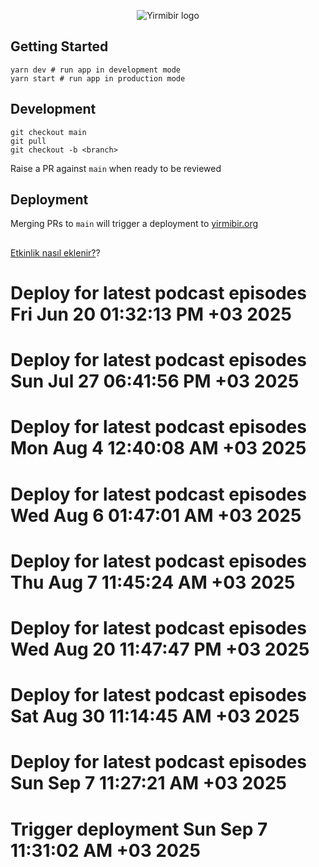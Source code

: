 <p align="center">
  <img alt="Yirmibir logo" src="https://user-images.githubusercontent.com/32958103/233867143-9ebe7c82-70c1-481b-9531-cf7fcb0e8c42.jpg">
</p>

## Getting Started

```shell
yarn dev # run app in development mode
yarn start # run app in production mode
```

## Development
```shell
git checkout main
git pull
git checkout -b <branch>
```

Raise a PR against `main` when ready to be reviewed

## Deployment 


Merging PRs to `main` will trigger a deployment to [yirmibir.org](https://yirmibir.org/)


##

[Etkinlik nasıl eklenir?](https://github.com/pretyflaco/yirmibirdotorg/blob/main/CONTRIBUTING.md)?



# Deploy for latest podcast episodes Fri Jun 20 01:32:13 PM +03 2025
# Deploy for latest podcast episodes Sun Jul 27 06:41:56 PM +03 2025
# Deploy for latest podcast episodes Mon Aug  4 12:40:08 AM +03 2025
# Deploy for latest podcast episodes Wed Aug  6 01:47:01 AM +03 2025
# Deploy for latest podcast episodes Thu Aug  7 11:45:24 AM +03 2025
# Deploy for latest podcast episodes Wed Aug 20 11:47:47 PM +03 2025
# Deploy for latest podcast episodes Sat Aug 30 11:14:45 AM +03 2025
# Deploy for latest podcast episodes Sun Sep  7 11:27:21 AM +03 2025
# Trigger deployment Sun Sep  7 11:31:02 AM +03 2025

